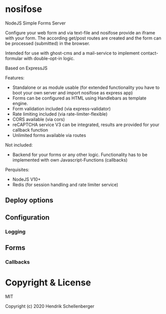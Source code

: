 # nosifose
NodeJS Simple Forms Server

Configure your web form and via text-file and nosifose provide an iframe 
with your form. The according get/post routes are created and the form 
can be processed (submitted) in the browser.
 
Intended for use with ghost-cms and a mail-service to implement 
contact-formular with double-opt-in logic.

Based on ExpressJS

Features:
+ Standalone or as module usable (for extended functionality you have to boot your own server and import nosifose as express app)
+ Forms can be configured as HTML using Handlebars as template engine.
+ Form validation included (via express-validator)
+ Rate limiting included (via rate-limiter-flexible)
+ CORS available (via cors)
+ reCAPTCHA service V3 can be integrated, results are provided for your callback function 
+ Unlimited forms available via routes

Not included:
+ Backend for your forms or any other logic. Functionality has to be implemented with own Javascript-Functions (callbacks)

Perquisites:
+ NodeJS V10+
+ Redis (for session handling and rate limiter service)

## Deploy options

## Configuration

### Logging

## Forms

### Callbacks 

# Copyright & License

MIT

Copyright (c) 2020 Hendrik Schellenberger

